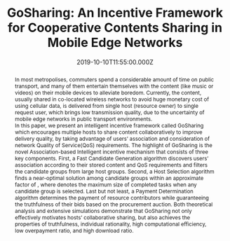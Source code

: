 ---
title: "GoSharing: An Incentive Framework for Cooperative Contents Sharing in
  Mobile Edge Networks "
publication_types:
  - "2"
authors:
  - S. Luo
  - Z. Wen
  - X. Zhang
  - W. Xu
  - A. Y. Zomaya
  - and R. Ranjan.
publication_short: "Future Generation Computer Systems. (SCI-IF = 6.125) [Core A] "
abstract: >-
  In most metropolises, commuters spend a considerable amount of time on public
  transport, and many of them entertain themselves with the content (like music
  or videos) on their mobile devices to alleviate boredom. Currently, the
  content, usually shared in co-located wireless networks to avoid huge monetary
  cost of using cellular data, is delivered from single host (resource owner) to
  single request user, which brings low transmission quality, due to the
  uncertainty of mobile edge networks in public transport environments.


  In this paper, we present an intelligent incentive framework called GoSharing which encourages multiple hosts to share content collaboratively to improve delivery quality, by taking advantage of users’ association and consideration of network Quality of Service(QoS) requirements. The highlight of GoSharing is the novel Association-based Intelligent incentive mechanism that consists of three key components. First, a Fast Candidate Generation algorithm discovers users’ association according to their stored content and QoS requirements and filters the candidate groups from large host groups. Second, a Host Selection algorithm finds a near-optimal solution among candidate groups within an approximate factor of , where  denotes the maximum size of completed tasks when any candidate group is selected. Last but not least, a Payment Determination algorithm determines the payment of resource contributors while guaranteeing the truthfulness of their bids based on the procurement auction. Both theoretical analysis and extensive simulations demonstrate that GoSharing not only effectively motivates hosts’ collaborative sharing, but also achieves the properties of truthfulness, individual rationality, high computational efficiency, low overpayment ratio, and high download ratio.
draft: false
featured: false
tags:
  - 期刊
slides: null
url_pdf:  https://www.sciencedirect.com/science/article/abs/pii/S0167739X18320065
image:
  caption: ""
  focal_point: ""
  preview_only: false
summary: ""
url_dataset: ""
url_project: ""
url_source: ""
url_video: ""
author_notes: []
doi: ""
publication: Future Generation Computer Systems. (SCI-IF = 6.125) [Core A]
projects: []
date: 2019-10-10T11:55:00.000Z
url_slides: ""
publishDate: 2017-01-01T00:00:00.000Z
url_poster: ""
url_code: ""
---